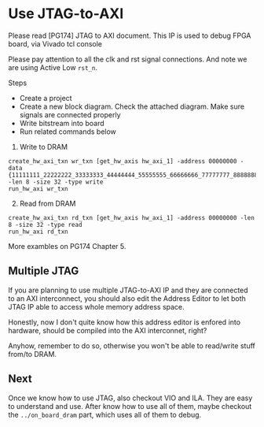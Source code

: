 # Use JTAG-to-AXI

Please read [PG174] JTAG to AXI document. This IP is used to debug FPGA board, via Vivado tcl console

Please pay attention to all the clk and rst signal connections. And note we are using Active Low `rst_n`.

Steps
- Create a project
- Create a new block diagram. Check the attached diagram. Make sure signals are connected properly
- Write bitstream into board
- Run related commands below

1. Write to DRAM
```
create_hw_axi_txn wr_txn [get_hw_axis hw_axi_1] -address 00000000 -data {11111111_22222222_33333333_44444444_55555555_66666666_77777777_88888888} -len 8 -size 32 -type write
run_hw_axi wr_txn
```

2. Read from DRAM
```
create_hw_axi_txn rd_txn [get_hw_axis hw_axi_1] -address 00000000 -len 8 -size 32 -type read
run_hw_axi rd_txn
```

More exambles on PG174 Chapter 5.


## Multiple JTAG

If you are planning to use multiple JTAG-to-AXI IP and they are connected to an AXI interconnect,
you should also edit the Address Editor to let both JTAG IP able to access whole memory address space.

Honestly, now I don't quite know how this address editor is enfored into hardware, should be compiled
into the AXI interconnet, right?

Anyhow, remember to do so, otherwise you won't be able to read/write stuff from/to DRAM.


## Next

Once we know how to use JTAG, also checkout VIO and ILA. They are easy to understand and use.
After know how to use all of them, maybe checkout the `../on_board_dram` part, which uses
all of them to debug.
